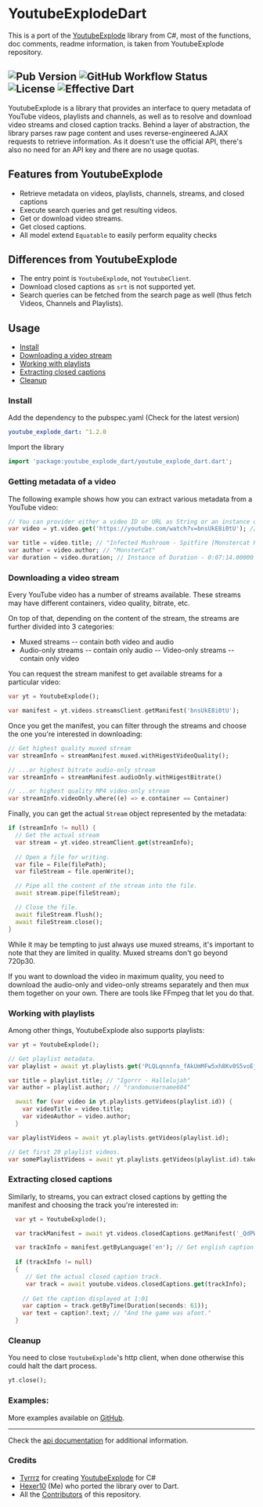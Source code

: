 # YoutubeExplodeDart
This is a port of the [YoutubeExplode] library from C#, most of the functions, doc comments, readme information, is taken from YoutubeExplode repository.

![Pub Version](https://img.shields.io/pub/v/youtube_explode_dart)
![GitHub Workflow Status](https://img.shields.io/github/workflow/status/Hexer10/youtube_explode_dart/Dart%20CI)
![License](https://img.shields.io/github/license/Hexer10/youtube_explode_dart)
![Effective Dart](https://img.shields.io/badge/style-effective_dart-40c4ff.svg)
---

YoutubeExplode is a library that provides an interface to query metadata of YouTube videos, playlists and channels, as well as to resolve and download video streams and closed caption tracks. Behind a layer of abstraction, the library parses raw page content and uses reverse-engineered AJAX requests to retrieve information. As it doesn't use the official API, there's also no need for an API key and there are no usage quotas.

## Features from YoutubeExplode

- Retrieve metadata on videos, playlists, channels, streams, and closed captions
- Execute search queries and get resulting videos.
- Get or download video streams.
- Get closed captions.
- All model extend `Equatable` to easily perform equality checks 

## Differences from YoutubeExplode

- The entry point is `YoutubeExplode`, not `YoutubeClient`.
- Download closed captions as `srt` is not supported yet.
- Search queries can be fetched from the search page as well (thus fetch Videos, Channels and Playlists).

## Usage
- [Install](#install)
- [Downloading a video stream](#downloading-a-video-stream)
- [Working with playlists](#working-with-playlists)
- [Extracting closed captions](#extracting-closed-captions)
- [Cleanup](#cleanup)

### Install

Add the dependency to the pubspec.yaml (Check for the latest version)
```yaml
youtube_explode_dart: ^1.2.0
```

Import the library
```dart
import 'package:youtube_explode_dart/youtube_explode_dart.dart';
```

### Getting metadata of a video
 The following example shows how you can extract various metadata from a YouTube video:

```dart
// You can provider either a video ID or URL as String or an instance of `VideoId`.
var video = yt.video.get('https://youtube.com/watch?v=bnsUkE8i0tU'); // Returns a Video instance.

var title = video.title; // "Infected Mushroom - Spitfire [Monstercat Release]"
var author = video.author; // "MonsterCat"
var duration = video.duration; // Instance of Duration - 0:07:14.00000
```

### Downloading a video stream
Every YouTube video has a number of streams available. These streams may have different containers, video quality, bitrate, etc.

On top of that, depending on the content of the stream, the streams are further divided into 3 categories:
- Muxed streams -- contain both video and audio
- Audio-only streams -- contain only audio
-- Video-only streams -- contain only video

You can request the stream manifest to get available streams for a particular video:


```dart
var yt = YoutubeExplode();

var manifest = yt.videos.streamsClient.getManifest('bnsUkE8i0tU');
```

Once you get the manifest, you can filter through the streams and choose the one you're interested in downloading:

```dart
// Get highest quality muxed stream
var streamInfo = streamManifest.muxed.withHigestVideoQuality();

// ...or highest bitrate audio-only stream
var streamInfo = streamManifest.audioOnly.withHigestBitrate()

// ...or highest quality MP4 video-only stream
var streamInfo.videoOnly.where((e) => e.container == Container)
```

Finally, you can get the actual `Stream` object represented by the metadata:

```dart
if (streamInfo != null) {
  // Get the actual stream
  var stream = yt.video.streamClient.get(streamInfo);
  
  // Open a file for writing.
  var file = File(filePath);
  var fileStream = file.openWrite();

  // Pipe all the content of the stream into the file.
  await stream.pipe(fileStream);

  // Close the file.
  await fileStream.flush();
  await fileStream.close();
}
```

While it may be tempting to just always use muxed streams, it's important to note that they are limited in quality. Muxed streams don't go beyond 720p30.

If you want to download the video in maximum quality, you need to download the audio-only and video-only streams separately and then mux them together on your own. There are tools like FFmpeg that let you do that.

### Working with playlists
Among other things, YoutubeExplode also supports playlists:
```dart
var yt = YoutubeExplode();

// Get playlist metadata.
var playlist = await yt.playlists.get('PLQLqnnnfa_fAkUmMFw5xh8Kv0S5voEjC9');

var title = playlist.title; // "Igorrr - Hallelujah"
var author = playlist.author; // "randomusername604"

  await for (var video in yt.playlists.getVideos(playlist.id)) {
    var videoTitle = video.title;
    var videoAuthor = video.author;
  }

var playlistVideos = await yt.playlists.getVideos(playlist.id);

// Get first 20 playlist videos.
var somePlaylistVideos = await yt.playlists.getVideos(playlist.id).take(20);
```

### Extracting closed captions
Similarly, to streams, you can extract closed captions by getting the manifest and choosing the track you're interested in:

```dart
  var yt = YoutubeExplode();

  var trackManifest = await yt.videos.closedCaptions.getManifest('_QdPW8JrYzQ')

  var trackInfo = manifest.getByLanguage('en'); // Get english caption.
  
  if (trackInfo != null)
  {
     // Get the actual closed caption track.
     var track = await youtube.videos.closedCaptions.get(trackInfo);
      
    // Get the caption displayed at 1:01
    var caption = track.getByTime(Duration(seconds: 61));
    var text = caption?.text; // "And the game was afoot."
  }
```

### Cleanup
You need to close `YoutubeExplode`'s http client, when done otherwise this could halt the dart process.


```dart
yt.close();
```

### Examples:

More examples available on [GitHub][Examples].

---


Check the [api documentation][API] for additional information.

### Credits

- [Tyrrrz] for creating [YoutubeExplode] for C#
- [Hexer10] (Me) who ported the library over to Dart.
- All the [Contributors] of this repository.

[YoutubeExplode]: https://github.com/Tyrrrz/YoutubeExplode/
[API]: https://pub.dev/documentation/youtube_explode_dart/latest/youtube_explode/youtube_explode-library.html
[Examples]: https://github.com/Hexer10/youtube_explode_dart/tree/master/example
[Tyrrrz]: https://github.com/Tyrrrz/
[Hexer10]: https://github.com/Hexer10/
[Contributors]: https://github.com/Hexer10/youtube_explode_dart/graphs/contributors